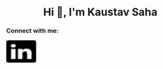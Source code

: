 <h1 align="center">Hi 👋, I'm Kaustav Saha</h1>
<h3 align="left">Connect with me:</h3>
<p align="left">
<a href="https://www.linkedin.com/in/kaustav-saha/" target="blank"><img align="center" src="linkedin.svg" alt="LinkedIN" height="60" width="80" /></a>
</p>
